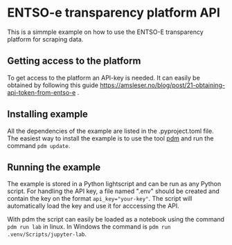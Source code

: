 # ENTSO-e transparency platform API
This is a simmple example on how to use the ENTSO-E transparency platform for scraping data.

## Getting access to the platform
To get access to the platform an API-key is needed. It can easily be obtained by following this guide https://amsleser.no/blog/post/21-obtaining-api-token-from-entso-e .

## Installing example
All the dependencies of the example are listed in the .pyproject.toml file. The easiest way to install the example is to use the tool [pdm](https://pdm.fming.dev/latest/) and run the command `pdm update`.

## Running the example
The example is stored in a Python lightscript and can be run as any Python script. For handling the API key, a file named ".env" should be created and contain the key on the format `api_key="your-key"`. The script will automatically load the key and use it for acccessing the API.

With pdm the script can easily be loaded as a notebook using the command `pdm run lab` in linux. In Windows the command is `pdm run .venv/Scripts/jupyter-lab`.
